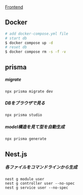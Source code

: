 [Frontend](https://github.com/katayama8000/next-api-lesson-frontend)
## Docker

```bash
# add docker-compose.yml file
# start db
$ docker compose up -d
# reset db
$ docker compose rm -s -f -v
```

## prisma
##### migrate
```bash
npx prisma migrate dev
```
##### DBをブラウザで見る
```bash
npx prisma studio
```
##### model構造を見て型を自動生成
```bash
npx prisma generate
```

## Nest.js
##### 各ファイルをコマンドラインから生成
```
nest g module user
nest g controller user --no-spec
nest g service user --no-spec
```
